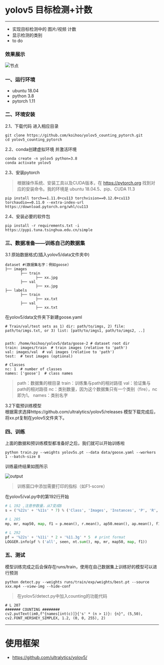 # yolov5 目标检测+计数
---

* 实现目标检测中的 图片/视频 计数
* 显示检测的类别
* to do

### 效果展示

![节点](https://cdn.nlark.com/yuque/0/2023/png/35529404/1680835735502-8fabe78c-9e87-4ec8-b615-c2927eb4eb56.png?x-oss-process=image%2Fresize%2Cw_632%2Climit_0) 

### 一、运行环境 
* ubuntu 18.04
* python 3.8
* pytorch 1.11

### 二、环境安装
2.1、下载代码 进入相应目录
```
git clone https://github.com/koihoo/yolov5_counting_pytorch.git
cd yolov5_counting_pytorch
```
2.2、conda创建虚拟环境 并激活环境
```
conda create -n yolov5 python=3.8
conda activate yolov5
```
2.3、安装pytorch
> 根据操作系统、安装工具以及CUDA版本，在 https://pytorch.org 找到对应的安装命令。我的环境是 ubuntu 18.04.5、pip、CUDA 11.3
```
pip install torch==1.11.0+cu113 torchvision==0.12.0+cu113 torchaudio==0.11.0 --extra-index-url https://download.pytorch.org/whl/cu113
```
2.4、安装必要的软件包
```
pip install -r requirements.txt -i https://pypi.tuna.tsinghua.edu.cn/simple
```
### 三、数据准备——训练自己的数据集
3.1 原始数据格式(插入yolov5/data文件夹中)
```
dataset #(数据集名字：例如goose) 
├── images      
       ├── train          
              ├── xx.jpg     
       ├── val         
              ├── xx.jpg 
├── labels      
       ├── train          
              ├── xx.txt     
       ├── val         
              ├── xx.txt 
```

在yolov5/data文件夹下新建goose.yaml

```
# Train/val/test sets as 1) dir: path/to/imgs, 2) file: path/to/imgs.txt, or 3) list: [path/to/imgs1, path/to/imgs2, ..]


path: /home/koihoo/yolov5/data/goose-2 # dataset root dir
train: images/train  # train images (relative to 'path')
val: images/val  # val images (relative to 'path')
test:  # test images (optional)

# Classes
nc: 1  # number of classes
names: ['goose']  # class names
```

>path：数据集的根目录
train：训练集与path的相对路径
val：验证集与path的相对路径
nc：类别数量，因为这个数据集只有一个类别（fire），nc即为1。
names：类别名字

3.2下载预训练模型	
根据需求选择https://github.com/ultralytics/yolov5/releases
模型下载完成后，将xx.pt复制在yolov5文件夹下。

### 四、训练
上面的数据和预训练模型都准备好之后，我们就可以开始训练啦
```
python train.py --weights yolov5s.pt --data data/goose.yaml --workers 1 --batch-size 8
```
训练最终结果如图所示

![output](https://cdn.nlark.com/yuque/0/2023/jpeg/35529404/1680766052667-3ea7e7b9-f712-4bca-97a7-98b52944449f.jpeg)

> 训练窗口中添加需要打印的指标（如F1-score）
 
在yolov5/val.py中的第192行开始
```python
# L 192 ,注意参数量，从7变成8
s = ('%22s' + '%11s' * 7) % ('Class', 'Images', 'Instances', 'P', 'R', 'mAP50', 'mAP50-95', 'F1-score')

# L 285
mp, mr, map50, map, f1 = p.mean(), r.mean(), ap50.mean(), ap.mean(), f1.mean()

# L 292
pf = '%22s' + '%11i' * 2 + '%11.3g' * 5  # print format
LOGGER.info(pf % ('all', seen, nt.sum(), mp, mr, map50, map, f1))
```

### 五、测试
模型训练完成之后会保存在runs/train，使用在自己数据集上训练好的模型可以进行预测
```
python detect.py --weights runs/train/exp/weights/best.pt --source xxx.mp4 --view-img --hide-conf 
```

> 在yolov5/detect.py中加入counting的功能代码

```python\
# L 207
####### COUNTING ########
cv2.putText(im0,f"{names[int(c)]}{'s' * (n > 1)}: {n}", (5,50), cv2.FONT_HERSHEY_SIMPLEX, 1.2, (0, 0, 255), 2)
```

---
# 使用框架
* https://github.com/ultralytics/yolov5/ 